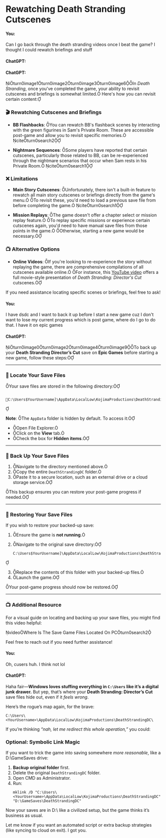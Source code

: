 # Rewatching Death Stranding Cutscenes

#### You:
Can I go back through the death stranding videos once I beat the game? I thought I could rewatch briefings and stuff

#### ChatGPT:


#### ChatGPT:
iturn0image1turn0image2turn0image3turn0image6In *Death Stranding*, once you've completed the game, your ability to revisit cutscenes and briefings is somewhat limited. Here's how you can revisit certain content:

### 🎬 Rewatching Cutscenes and Briefings

- **BB Flashbacks**: You can rewatch BB's flashback scenes by interacting with the green figurines in Sam's Private Room. These are accessible post-game and allow you to revisit specific memories. citeturn0search2

- **Nightmare Sequences**: Some players have reported that certain cutscenes, particularly those related to BB, can be re-experienced through the nightmare scenarios that occur when Sam rests in his Private Room. citeturn0search1

### ❌ Limitations

- **Main Story Cutscenes**: Unfortunately, there isn't a built-in feature to rewatch all main story cutscenes or briefings directly from the game's menu. To revisit these, you'd need to load a previous save file from before completing the game. citeturn0search1

- **Mission Replays**: The game doesn't offer a chapter select or mission replay feature. To replay specific missions or experience certain cutscenes again, you'd need to have manual save files from those points in the game. Otherwise, starting a new game would be necessary.

### 📺 Alternative Options

- **Online Videos**: If you're looking to re-experience the story without replaying the game, there are comprehensive compilations of all cutscenes available online. For instance, this [YouTube video](https://www.youtube.com/watch?v=HfrCcKDzOow) offers a full movie-style presentation of *Death Stranding: Director's Cut* cutscenes.

If you need assistance locating specific scenes or briefings, feel free to ask!


#### You:
I have dsdc and I want to back it up before I start a new game cuz I don't want to lose my current progress which is post game, where do I go to do that. I have it on epic games

#### ChatGPT:
iturn0image0turn0image2turn0image4turn0image9To back up your **Death Stranding Director’s Cut** save on **Epic Games** before starting a new game, follow these steps:

---

### 📁 Locate Your Save Files

Your save files are stored in the following directory:

```

C:\Users$YourUsername]\AppData\LocalLow\KojimaProductions\DeathStrandingDC\
```



**Note**: The `AppData` folder is hidden by default. To access it:

- Open File Explorer.
- Click on the **View** tab.
- Check the box for **Hidden items**.

---

### 💾 Back Up Your Save Files

1. Navigate to the directory mentioned above.
2. Copy the entire `DeathStrandingDC` folder.
3. Paste it to a secure location, such as an external drive or a cloud storage service.

This backup ensures you can restore your post-game progress if needed.

---

### 🔄 Restoring Your Save Files

If you wish to restore your backed-up save:

1. Ensure the game is **not running**.
2. Navigate to the original save directory:

   ```
   C:\Users$YourUsername]\AppData\LocalLow\KojimaProductions\DeathStrandingDC\
   ```



3. Replace the contents of this folder with your backed-up files.
4. Launch the game.

Your post-game progress should now be restored.

---

### 📺 Additional Resource

For a visual guide on locating and backing up your save files, you might find this video helpful:

videoWhere Is The Save Game Files Located On PCturn0search2

Feel free to reach out if you need further assistance!


#### You:
Oh, cusers huh. I think not lol

#### ChatGPT:
Haha fair—**Windows loves stuffing everything in `C:\Users` like it’s a digital junk drawer.** But yep, that’s where your **Death Stranding: Director’s Cut** save files hide out, even if it *feels wrong*.

Here’s the rogue’s map again, for the brave:

```
C:\Users\<YourUsername>\AppData\LocalLow\KojimaProductions\DeathStrandingDC\
```

If you’re thinking *“nah, let me redirect this whole operation,”* you could:

### Optional: Symbolic Link Magic

If you want to trick the game into saving somewhere *more reasonable*, like a D:\GameSaves drive:

1. **Backup original folder** first.
2. Delete the original `DeathStrandingDC` folder.
3. Open CMD as Administrator.
4. Run:
   ```
   mklink /D "C:\Users\<YourUsername>\AppData\LocalLow\KojimaProductions\DeathStrandingDC" "D:\GameSaves\DeathStrandingDC"
   ```

Now your saves are in D:\ like a civilized setup, but the game thinks it’s business as usual.

Let me know if you want an automated script or extra backup strategies (like syncing to cloud on exit). I got you.

